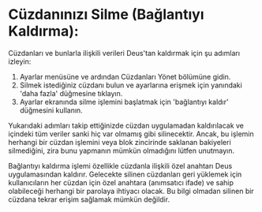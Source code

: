 # Cüzdanınızı Silme (Bağlantıyı Kaldırma):

Cüzdanları ve bunlarla ilişkili verileri Deus'tan kaldırmak için şu adımları izleyin:

1. Ayarlar menüsüne ve ardından Cüzdanları Yönet bölümüne gidin.
2. Silmek istediğiniz cüzdanı bulun ve ayarlarına erişmek için yanındaki 'daha fazla' düğmesine tıklayın.
3. Ayarlar ekranında silme işlemini başlatmak için 'bağlantıyı kaldır' düğmesini kullanın.

Yukarıdaki adımları takip ettiğinizde cüzdan uygulamadan kaldırılacak ve içindeki tüm veriler sanki hiç var olmamış gibi silinecektir. Ancak, bu işlemin herhangi bir cüzdan işlemini veya blok zincirinde saklanan bakiyeleri silmediğini, zira bunu yapmanın mümkün olmadığını lütfen unutmayın.

Bağlantıyı kaldırma işlemi özellikle cüzdanla ilişkili özel anahtarı Deus uygulamasından kaldırır. Gelecekte silinen cüzdanları geri yüklemek için kullanıcıların her cüzdan için özel anahtara (anımsatıcı ifade) ve sahip olabileceği herhangi bir parolaya ihtiyacı olacak. Bu bilgi olmadan silinen bir cüzdana tekrar erişim sağlamak mümkün değildir.
